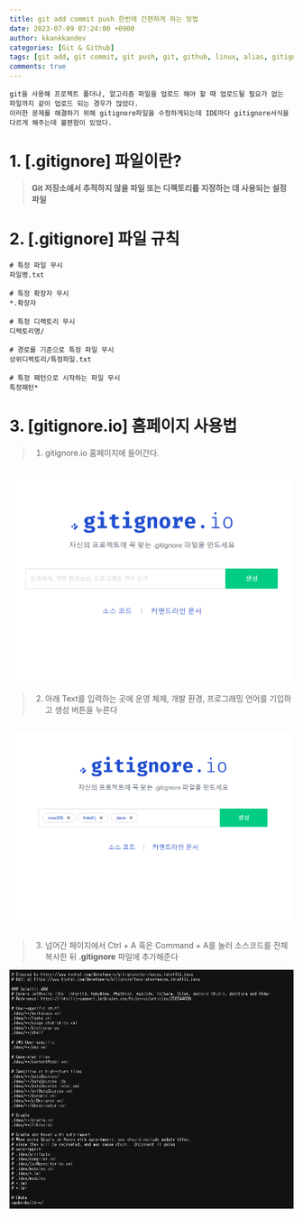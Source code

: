 ```yaml
---
title: git add commit push 한번에 간편하게 하는 방법
date: 2023-07-09 07:24:00 +0900
author: kkankkandev
categories: [Git & Github]
tags: [git add, git commit, git push, git, github, linux, alias, gitignore, .gitignore, gitignore.io]     # TAG names should always be lowercase
comments: true
---
```


    git을 사용해 프로젝트 폴더나, 알고리즘 파일을 업로드 해야 할 때 업로드될 필요가 없는 파일까지 같이 업로드 되는 경우가 많았다.
    이러한 문제를 해결하기 위해 gitignore파일을 수정하게되는데 IDE마다 gitignore서식을 다르게 해주는데 불편함이 있었다.
    
# 1. [.gitignore] 파일이란?
>  **Git 저장소에서 추적하지 않을 파일 또는 디렉토리를 지정하는 데 사용되는 설정 파일**


# 2. [.gitignore] 파일 규칙
``` gitignore
# 특정 파일 무시
파일명.txt

# 특정 확장자 무시
*.확장자

# 특정 디렉토리 무시
디렉토리명/

# 경로를 기준으로 특정 파일 무시
상위디렉토리/특정파일.txt

# 특정 패턴으로 시작하는 파일 무시
특정패턴*
```

# 3. [gitignore.io] 홈페이지 사용법
> 1. gitignore.io 홈페이지에 들어간다.

![Alt text](image.png)
---
> 2. 아래 Text를 입력하는 곳에 운영 체제, 개발 환경, 프로그래밍 언어를 기입하고 생성 버튼을 누른다   

![Alt text](image-1.png)
---
> 3. 넘어간 페이지에서 Ctrl + A 혹은 Command + A를 눌러 소스코드를 전체 복사한 뒤 .**gitignore** 파일에 추가해준다

![Alt text](image-2.png)
